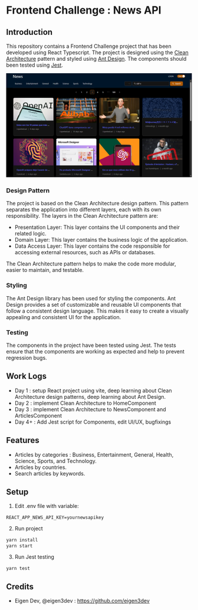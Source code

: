 # Frontend Challenge : News API

## Introduction
This repository contains a Frontend Challenge project that has been developed using React Typescript. The project is designed using the [Clean Architecture](https://medium.com/@rostislavdugin/the-clean-architecture-using-react-and-typescript-a832662af803) pattern and styled using [Ant Design](https://ant.design/). The components should been tested using [Jest](https://jest-everywhere.now.sh).

![Image of the screenshot](https://raw.githubusercontent.com/royyanwibisono/react-test-case-royyan/main/frontend-challenge-royyan/screenshoot.png) 

### Design Pattern
The project is based on the Clean Architecture design pattern. This pattern separates the application into different layers, each with its own responsibility. The layers in the Clean Architecture pattern are:
- Presentation Layer: This layer contains the UI components and their related logic.
- Domain Layer: This layer contains the business logic of the application.
- Data Access Layer: This layer contains the code responsible for accessing external resources, such as APIs or databases.

The Clean Architecture pattern helps to make the code more modular, easier to maintain, and testable.

### Styling
The Ant Design library has been used for styling the components. Ant Design provides a set of customizable and reusable UI components that follow a consistent design language. This makes it easy to create a visually appealing and consistent UI for the application.

### Testing
The components in the project have been tested using Jest. The tests ensure that the components are working as expected and help to prevent regression bugs.

## Work Logs
- Day 1 : setup React project using vite, deep learning about Clean Architecture design patterns, deep learning about Ant Design.
- Day 2 : implement Clean Architecture to HomeComponent
- Day 3 : implement Clean Architecture to NewsComponent and ArticlesComponent
- Day 4+ : Add Jest script for Components, edit UI/UX, bugfixings

## Features
- Articles by categories : Business, Entertainment, General, Health, Science, Sports, and Technology.
- Articles by countries.
- Search articles by keywords.

## Setup 

1. Edit .env file with variable:
```
REACT_APP_NEWS_API_KEY=yournewsapikey
```

2. Run project
```
yarn install
yarn start
```

3. Run Jest testing
```
yarn test
```

## Credits
- Eigen Dev, @eigen3dev : https://github.com/eigen3dev